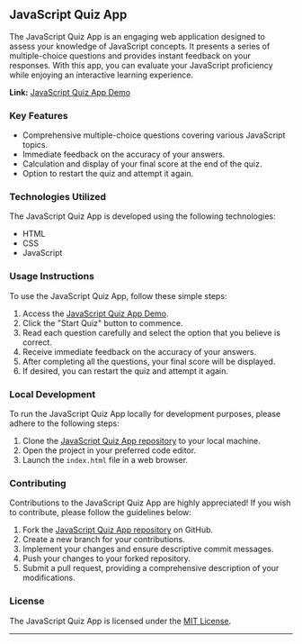 ## JavaScript Quiz App

The JavaScript Quiz App is an engaging web application designed to assess your knowledge of JavaScript concepts. It presents a series of multiple-choice questions and provides instant feedback on your responses. With this app, you can evaluate your JavaScript proficiency while enjoying an interactive learning experience.

**Link:** [JavaScript Quiz App Demo](https://juliusgarba.github.io/js-quiz-app/)

### Key Features

- Comprehensive multiple-choice questions covering various JavaScript topics.
- Immediate feedback on the accuracy of your answers.
- Calculation and display of your final score at the end of the quiz.
- Option to restart the quiz and attempt it again.

### Technologies Utilized

The JavaScript Quiz App is developed using the following technologies:

- HTML
- CSS
- JavaScript


### Usage Instructions

To use the JavaScript Quiz App, follow these simple steps:

1. Access the [JavaScript Quiz App Demo](https://juliusgarba.github.io/js-quiz-app/).
2. Click the "Start Quiz" button to commence.
3. Read each question carefully and select the option that you believe is correct.
4. Receive immediate feedback on the accuracy of your answers.
5. After completing all the questions, your final score will be displayed.
6. If desired, you can restart the quiz and attempt it again.

### Local Development

To run the JavaScript Quiz App locally for development purposes, please adhere to the following steps:

1. Clone the [JavaScript Quiz App repository](https://github.com/juliusgarba/js-quiz-app) to your local machine.
2. Open the project in your preferred code editor.
3. Launch the `index.html` file in a web browser.

### Contributing

Contributions to the JavaScript Quiz App are highly appreciated! If you wish to contribute, please follow the guidelines below:

1. Fork the [JavaScript Quiz App repository](https://github.com/juliusgarba/js-quiz-app) on GitHub.
2. Create a new branch for your contributions.
3. Implement your changes and ensure descriptive commit messages.
4. Push your changes to your forked repository.
5. Submit a pull request, providing a comprehensive description of your modifications.

### License

The JavaScript Quiz App is licensed under the [MIT License](https://github.com/juliusgarba/js-quiz-app/blob/main/LICENSE).


---
